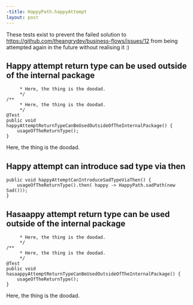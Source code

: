 ```yaml
---
-title: HappyPath.happyAttempt
layout: post
---
```

These tests exist to prevent the failed solution to https://github.com/theangrydev/business-flows/issues/12 from
being attempted again in the future without realising it :)

## Happy attempt return type can be used outside of the internal package
```java/**
     * Here, the thing is the doodad.
     */
/**
     * Here, the thing is the doodad.
     */
@Test
public void happyAttemptReturnTypeCanBeUsedOutsideOfTheInternalPackage() {
    usageOfTheReturnType();
}
```
Here, the thing is the doodad.

## Happy attempt can introduce sad type via then
```java@Test
public void happyAttemptCanIntroduceSadTypeViaThen() {
    usageOfTheReturnType().then( happy -> HappyPath.sadPath(new Sad()));
}
```

## Hasaappy attempt return type can be used outside of the internal package
```java/**
     * Here, the thing is the doodad.
     */
/**
     * Here, the thing is the doodad.
     */
@Test
public void hasaappyAttemptReturnTypeCanBeUsedOutsideOfTheInternalPackage() {
    usageOfTheReturnType();
}
```
Here, the thing is the doodad.

